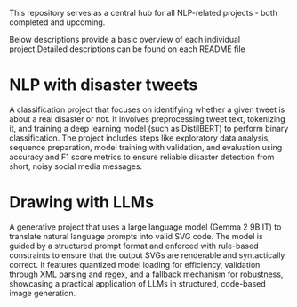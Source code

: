 This repository serves as a central hub for all NLP-related projects - both completed and upcoming. 

Below descriptions provide a basic overview of each individual project.Detailed descriptions can be found on each README file

# NLP with disaster tweets

A classification project that focuses on identifying whether a given tweet is about a real disaster or not. It involves preprocessing tweet text, tokenizing it, and training a deep learning model (such as DistilBERT) to perform binary classification. The project includes steps like exploratory data analysis, sequence preparation, model training with validation, and evaluation using accuracy and F1 score metrics to ensure reliable disaster detection from short, noisy social media messages.

# Drawing with LLMs

A generative project that uses a large language model (Gemma 2 9B IT) to translate natural language prompts into valid SVG code. The model is guided by a structured prompt format and enforced with rule-based constraints to ensure that the output SVGs are renderable and syntactically correct. It features quantized model loading for efficiency, validation through XML parsing and regex, and a fallback mechanism for robustness, showcasing a practical application of LLMs in structured, code-based image generation.
